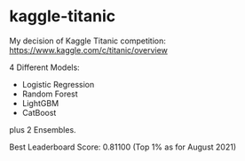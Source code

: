 # kaggle-titanic

My decision of Kaggle Titanic competition:
https://www.kaggle.com/c/titanic/overview

4 Different Models:
+ Logistic Regression
+ Random Forest
+ LightGBM
+ CatBoost

plus 2 Ensembles.

Best Leaderboard Score: 0.81100 (Top 1% as for August 2021)
